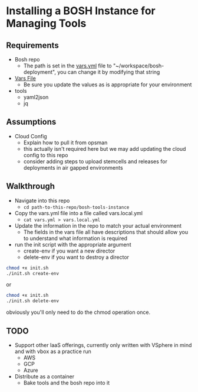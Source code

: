 # Installing a BOSH Instance for Managing Tools

## Requirements

* Bosh repo
  * The path is set in the [vars.yml](vars.yml) file to "~/workspace/bosh-deployment", you can change it by modifying that string
* [Vars File](vars.yml)
  * Be sure you update the values as is appropriate for your environment
* tools
  * yaml2json
  * jq

## Assumptions

* Cloud Config
  * Explain how to pull it from opsman
  * this actually isn't required here but we may add updating the cloud config to this repo
  * consider adding steps to upload stemcells and releases for deployments in air gapped environments

## Walkthrough

* Navigate into this repo
  * `cd path-to-this-repo/bosh-tools-instance`
* Copy the vars.yml file into a file called vars.local.yml
  * `cat vars.yml > vars.local.yml`
* Update the information in the repo to match your actual environment
  * The fields in the vars file all have descriptions that should allow you to understand what information is required
* run the init script with the appropriate argument
  * create-env if you want a new director
  * delete-env if you want to destroy a director

```bash
chmod +x init.sh
./init.sh create-env
```

or

```bash
chmod +x init.sh
./init.sh delete-env
```

obviously you'll only need to do the chmod operation once.

## TODO

* Support other IaaS offerings, currently only written with VSphere in mind and with vbox as a practice run
  * AWS
  * GCP
  * Azure
* Distribute as a container
  * Bake tools and the bosh repo into it
